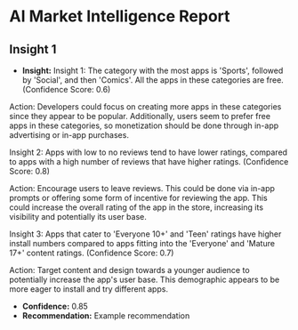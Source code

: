 # AI Market Intelligence Report

## Insight 1
- **Insight:** Insight 1:
The category with the most apps is 'Sports', followed by 'Social', and then 'Comics'. All the apps in these categories are free. (Confidence Score: 0.6)

Action:
Developers could focus on creating more apps in these categories since they appear to be popular. Additionally, users seem to prefer free apps in these categories, so monetization should be done through in-app advertising or in-app purchases.

Insight 2:
Apps with low to no reviews tend to have lower ratings, compared to apps with a high number of reviews that have higher ratings. (Confidence Score: 0.8)

Action:
Encourage users to leave reviews. This could be done via in-app prompts or offering some form of incentive for reviewing the app. This could increase the overall rating of the app in the store, increasing its visibility and potentially its user base.

Insight 3:
Apps that cater to 'Everyone 10+' and 'Teen' ratings have higher install numbers compared to apps fitting into the 'Everyone' and 'Mature 17+' content ratings. (Confidence Score: 0.7)

Action:
Target content and design towards a younger audience to potentially increase the app's user base. This demographic appears to be more eager to install and try different apps.
- **Confidence:** 0.85
- **Recommendation:** Example recommendation

